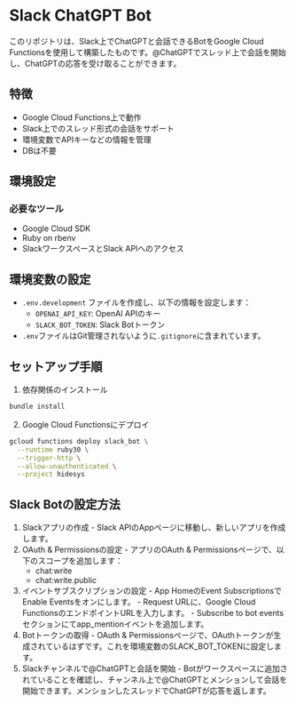 # Slack ChatGPT Bot

このリポジトリは、Slack上でChatGPTと会話できるBotをGoogle Cloud Functionsを使用して構築したものです。@ChatGPTでスレッド上で会話を開始し、ChatGPTの応答を受け取ることができます。

## 特徴

- Google Cloud Functions上で動作
- Slack上でのスレッド形式の会話をサポート
- 環境変数でAPIキーなどの情報を管理
- DBは不要

## 環境設定

### 必要なツール

- Google Cloud SDK
- Ruby on rbenv
- SlackワークスペースとSlack APIへのアクセス

## 環境変数の設定

  - `.env.development` ファイルを作成し、以下の情報を設定します：
    - `OPENAI_API_KEY`: OpenAI APIのキー
    - `SLACK_BOT_TOKEN`: Slack Botトークン
  - `.env`ファイルはGit管理されないように`.gitignore`に含まれています。

## セットアップ手順

1. 依存関係のインストール

```bash
bundle install
```

2. Google Cloud Functionsにデプロイ

```bash
gcloud functions deploy slack_bot \
  --runtime ruby30 \
  --trigger-http \
  --allow-unauthenticated \
  --project hidesys
```

## Slack Botの設定方法

  1. Slackアプリの作成
    - Slack APIのAppページに移動し、新しいアプリを作成します。
  2. OAuth & Permissionsの設定
    - アプリのOAuth & Permissionsページで、以下のスコープを追加します：
      - chat:write
      - chat:write.public
  3. イベントサブスクリプションの設定
    - App HomeのEvent SubscriptionsでEnable Eventsをオンにします。
    - Request URLに、Google Cloud FunctionsのエンドポイントURLを入力します。
    - Subscribe to bot eventsセクションにてapp_mentionイベントを追加します。
  4. Botトークンの取得
    - OAuth & Permissionsページで、OAuthトークンが生成されているはずです。これを環境変数のSLACK_BOT_TOKENに設定します。
  5. Slackチャンネルで@ChatGPTと会話を開始
    - Botがワークスペースに追加されていることを確認し、チャンネル上で@ChatGPTとメンションして会話を開始できます。メンションしたスレッドでChatGPTが応答を返します。
